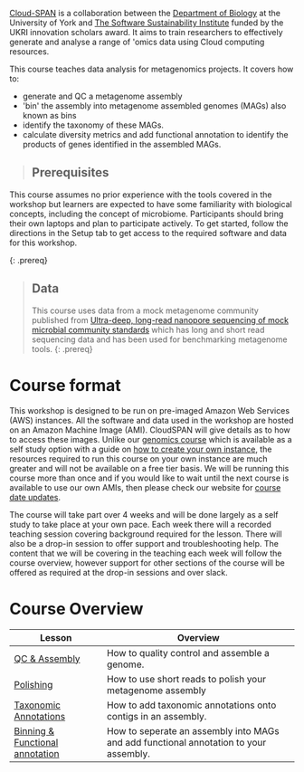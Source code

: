 ---
---
[Cloud-SPAN](https://cloud-span.york.ac.uk) is a collaboration between the [Department of Biology](https://www.york.ac.uk/biology/) at the University of York and [The Software Sustainability Institute](https://www.software.ac.uk/) funded by the UKRI innovation scholars award. It aims to train researchers to effectively generate and analyse a range of 'omics data using Cloud computing resources.

This course teaches data analysis for metagenomics projects. It covers how to:
- generate and QC a metagenome assembly
- 'bin' the assembly into metagenome assembled genomes (MAGs) also known as bins
- identify the taxonomy of these MAGs.
- calculate diversity metrics and add functional annotation to identify the products of genes identified in the assembled MAGs.

> ## Prerequisites
This course assumes no prior experience with the tools covered in the workshop but learners are expected to have some familiarity with biological concepts, including the concept of microbiome. Participants should bring their own laptops and plan to participate actively.
To get started, follow the directions in the Setup tab to get access to the required software and data for this workshop.
>
{: .prereq}

> ## Data
> This course uses data from a mock metagenome community published from [Ultra-deep, long-read nanopore sequencing of mock microbial community standards](https://academic.oup.com/gigascience/article/8/5/giz043/5486468) which has long and short read sequencing data and has been used for benchmarking metagenome tools.
{: .prereq}

# Course format

This workshop is designed to be run on pre-imaged Amazon Web Services (AWS) instances. All the software and data used in the workshop are hosted on an Amazon Machine Image (AMI). CloudSPAN will give details as to how to access these images. Unlike our [genomics course](https://cloud-span.github.io/00genomics/) which is available as a self study option with a guide on [how to create your own instance](https://cloud-span.github.io/create-aws-instance-0-overview/), the resources required to run this course on your own instance are much greater and will not be available on a free tier basis. We will be running this course more than once and if you would like to wait until the next course is available to use our own AMIs, then please check our website for [course date updates](https://cloud-span.york.ac.uk/).

The course will take part over 4 weeks and will be done largely as a self study to take place at your own pace. Each week there will a recorded teaching session covering background required for the lesson. There will also be a drop-in session to offer support and troubleshooting help. The content that we will be covering in the teaching each week will follow the course overview, however support for other sections of the course will be offered as required at the drop-in sessions and over slack. 

# Course Overview

| Lesson                     | Overview |
| -------------------------- | ---------|
| [QC & Assembly](https://cloud-span.github.io/metagenomics01-qc-assembly/) | How to quality control and assemble a genome.|
| [Polishing](https://cloud-span.github.io/metagenomics02-polishing/) | How to use short reads to polish your metagenome assembly |
| [Taxonomic Annotations](https://cloud-span.github.io/metagenomics03-taxonomic-anno/) | How to add taxonomic annotations onto contigs in an assembly. |
| [Binning & Functional annotation](https://cloud-span.github.io/metagenomics04-binning_funa/)| How to seperate an assembly into MAGs and add functional annotation to your assembly. |
